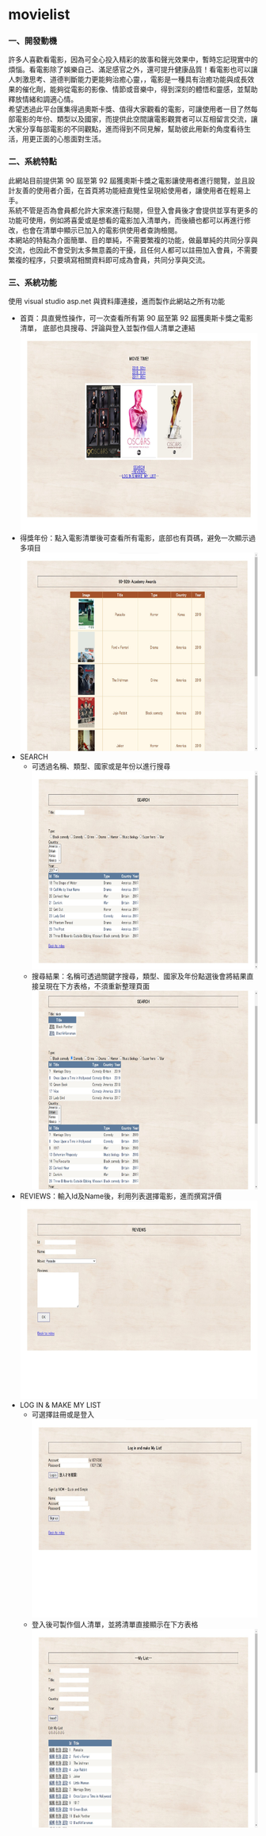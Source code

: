 # movielist
<h3>一、開發動機</h3>
許多人喜歡看電影，因為可全心投入精彩的故事和聲光效果中，暫時忘記現實中的煩惱。看電影除了娛樂自己、滿足感官之外，還可提升健康品質！看電影也可以讓人刺激思考、道德判斷能力更能夠治癒心靈，，電影是一種具有治癒功能與成長效果的催化劑，能夠從電影的影像、情節或音樂中，得到深刻的體悟和靈感，並幫助釋放情緒和調適心情。<br>
希望透過此平台匯集得過奧斯卡獎、值得大家觀看的電影，可讓使用者一目了然每部電影的年份、類型以及國家，而提供此空間讓電影觀賞者可以互相留言交流，讓大家分享每部電影的不同觀點，進而得到不同見解，幫助彼此用新的角度看待生活，用更正面的心態面對生活。<br>
<h3>二、系統特點</h3>
此網站目前提供第 90 屆至第 92 屆獲奧斯卡獎之電影讓使用者進行閱覽，並且設計友善的使用者介面，在首頁將功能紐直覺性呈現給使用者，讓使用者在輕易上手。<br>
系統不管是否為會員都允許大家來進行點閱，但登入會員後才會提供並享有更多的功能可使用，例如將喜愛或是想看的電影加入清單內，而後續也都可以再進行修改，也會在清單中顯示已加入的電影供使用者查詢檢閱。<br>
本網站的特點為介面簡單、目的單純，不需要繁複的功能，做最單純的共同分享與交流，也因此不會受到太多無意義的干擾，且任何人都可以註冊加入會員，不需要繁複的程序，只要填寫相關資料即可成為會員，共同分享與交流。<br>
<h3>三、系統功能</h3>
使用 visual studio asp.net 與資料庫連接，進而製作此網站之所有功能
<ul>
  <li>首頁：具直覺性操作，可一次查看所有第 90 屆至第 92 屆獲奧斯卡獎之電影清單， 底部也具搜尋、評論與登入並製作個人清單之連結
    <img src="https://github.com/angieyao/movielist/blob/main/md_pic/index.jpg" width="680" height="400"/><br/>
  <li>得獎年份：點入電影清單後可查看所有電影，底部也有頁碼，避免一次顯示過多項目
    <img src="https://github.com/angieyao/movielist/blob/main/md_pic/allmovies.jpg" width="680" height="400"/><br/>
  <li>SEARCH
    <ul>
    <li>可透過名稱、類型、國家或是年份以進行搜尋
      <img src="https://github.com/angieyao/movielist/blob/main/md_pic/search_1.jpg" width="680" height="400"/><br/>
    <li>搜尋結果：名稱可透過關鍵字搜尋，類型、國家及年份點選後會將結果直接呈現在下方表格，不須重新整理頁面</li>
      <img src="https://github.com/angieyao/movielist/blob/main/md_pic/search_2.jpg" width="680" height="400"/><br/>
    </ul>
  <li>REVIEWS：輸入Id及Name後，利用列表選擇電影，進而撰寫評價
    <img src="https://github.com/angieyao/movielist/blob/main/md_pic/reviews.jpg" width="680" height="400"/><br/>
  <li>LOG IN & MAKE MY LIST
    <ul>
    <li>可選擇註冊或是登入</li>
      <img src="https://github.com/angieyao/movielist/blob/main/md_pic/login_makemylist.jpg" width="640" height="400"/><br/>
    <li>登入後可製作個人清單，並將清單直接顯示在下方表格
      <img src="https://github.com/angieyao/movielist/blob/main/md_pic/mylist.jpg" width="680" height="400"/><br/>
    </ul>
</ul>
